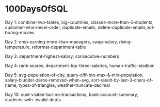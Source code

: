 # 100DaysOfSQL

Day 1: combine-two-tables, big-countries, classes-more-than-5-students, customer-who-never-order, duplicate-emails, delete-duplicate-emails,not-boring-movies

Day 2: emp-earning-more-than-managers, swap-salary, rising-temperature, reformat-department-table

Day 3: department-highest-salary, consecutive-numbers

Day 4: rank-scores, department-top-three-salaries, human-traffic-stadium

Day 5: avg-population-of-city, query-diff-btn-max-&-min-population, salary-blunder-zeros-removed-when-avg, sort-result-by-last-3-chars-of-name, types-of-triangles, weather-truncate-decimal

Day 10: cust-visited-but-no-transactions, bank-account-summary, students-with-invalid-depts
